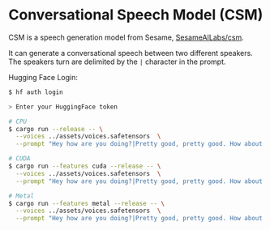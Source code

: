 # Conversational Speech Model (CSM)

CSM is a speech generation model from Sesame,
[SesameAILabs/csm](https://github.com/SesameAILabs/csm).

It can generate a conversational speech between two different speakers.
The speakers turn are delimited by the `|` character in the prompt.

Hugging Face Login:

```bash
$ hf auth login

> Enter your HuggingFace token
```

```bash
# CPU
$ cargo run --release -- \
  --voices ../assets/voices.safetensors  \
  --prompt "Hey how are you doing?|Pretty good, pretty good. How about you?"

# CUDA
$ cargo run --features cuda --release -- \
  --voices ../assets/voices.safetensors  \
  --prompt "Hey how are you doing?|Pretty good, pretty good. How about you?"

# Metal
$ cargo run --features metal --release -- \
  --voices ../assets/voices.safetensors  \
  --prompt "Hey how are you doing?|Pretty good, pretty good. How about you?"
```
